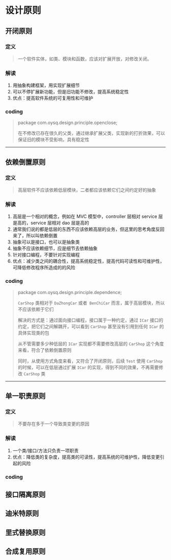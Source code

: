 
# 设计原则

## 开闭原则

### 定义
> 一个软件实体，如类、模块和函数，应该对扩展开放，对修改关闭。

### 解读
1. 用抽象构建框架，用实现扩展细节
2. 可以不停扩展新功能，但是旧功能不修改，提高系统稳定性
3. 优点：提高软件系统的可复用性和可维护

### coding

> package com.oysq.design.principle.openclose;
> 
> 在不修改已存在很久的父类，通过继承扩展父类，实现新的打折效果，可以保证旧的模块不受影响，具有稳定性

---

## 依赖倒置原则

### 定义
> 高层软件不应该依赖低层模块，二者都应该依赖它们之间约定好的抽象

### 解读
1. 高层是一个相对的概念，例如在 MVC 模型中，controller 层相对 service 层是高的，service 层相对 dao 层是高的
2. 通常我们说的都是低层的东西不应该依赖高层的业务，但这里的思考角度反回来了，所以叫依赖倒置
3. 抽象可以是接口，也可以是抽象类
4. 抽象不应该依赖细节，应是细节去依赖抽象 
5. 针对接口编程，不要针对实现编程
6. 优点：减少类之间的耦合性，提高系统稳定性，提高代码可读性和可维护性，可降低修改程序所造成的的风险

### coding

> package com.oysq.design.principle.dependence;
> 
> `CarShop` 类相对于 `DaZhongCar` 或者` BenChiCar` 而言，属于高层模块，所以不应该依赖于它们
> 
> 解决的方式是：通过面向接口编程，接口属于一种约定，通过 `ICar` 接口的约定，把它们之间解耦开，可以看到 `CarShop` 甚至没有引用到任何 `ICar` 的具体实现类的包
> 
> 从不管需要多少种低层的 `ICar` 实现都不需要修改高层的 `CarShop` 这个角度来看，符合了依赖倒置原则
> 
> 同时，从使用方式角度来看，又符合了开闭原则，后续 `Test` 使用 `CarShop` 的时候，可以在低层通过扩展 `ICar` 的实现，得到不同的效果，不再需要修改 `CarShop` 类


---

## 单一职责原则

### 定义

> 不要存在多于一个导致类变更的原因

### 解读
1. 一个类/接口/方法只负责一项职责
2. 优点：降低类的复杂度，提高类的可读性，提高系统的可维护性，降低变更引起的风险

### coding



## 接口隔离原则

## 迪米特原则

## 里式替换原则

## 合成复用原则















